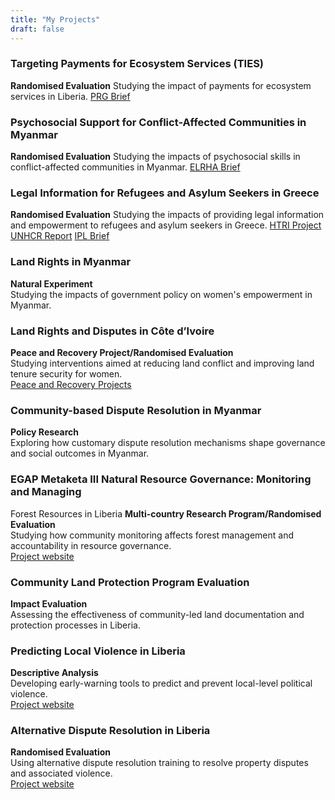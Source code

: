 ```yaml
---
title: "My Projects"
draft: false
---
```


### Targeting Payments for Ecosystem Services (TIES)
**Randomised Evaluation**
Studying the impact of payments for ecosystem services in Liberia. 
[PRG Brief](https://projectrg.org/project/lbr-pes/)

### Psychosocial Support for Conflict-Affected Communities in Myanmar
**Randomised Evaluation**
Studying the impacts of psychosocial skills in conflict-affected communities in Myanmar.
[ELRHA Brief](https://www.elrha.org/resource/policy-brief-strengthening-social-cohesion-through-psychosocial-interventions-in-conflict-affected-myanmar)

### Legal Information for Refugees and Asylum Seekers in Greece
**Randomised Evaluation**
Studying the impacts of providing legal information and empowerment to refugees and asylum seekers in Greece. 
[HTRI Project](https://poverty-action.org/protecting-against-exploitation-asylum-seekers-and-refugees-impact-information-provision-greece)
[UNHCR Report](https://data.unhcr.org/en/documents/details/106568)
[IPL Brief](https://immigrationlab.org/content/uploads/2024/01/IPL-Home-For-Good-ResearchBrief-2023.pdf)

### Land Rights in Myanmar
**Natural Experiment**  
Studying the impacts of government policy on women's empowerment in Myanmar.  

### Land Rights and Disputes in Côte d’Ivoire
**Peace and Recovery Project/Randomised Evaluation**  
Studying interventions aimed at reducing land conflict and improving land 
tenure security for women.  
[Peace and Recovery 
Projects](https://poverty-action.org/norms-and-institutions-post-conflict-setting-fostering-inclusive-property-rights-cote-divoire)

### Community-based Dispute Resolution in Myanmar
**Policy Research**  
Exploring how customary dispute resolution mechanisms shape governance and 
social outcomes in Myanmar.  

### EGAP Metaketa III Natural Resource Governance: Monitoring and Managing 
Forest Resources in Liberia
**Multi-country Research Program/Randomised Evaluation**  
Studying how community monitoring affects forest management and 
accountability in resource governance.  
[Project 
website](https://egap.org/project/monitoring-and-managing-forest-resources-in-liberia/)

### Community Land Protection Program Evaluation
**Impact Evaluation**  
Assessing the effectiveness of community-led land documentation and 
protection processes in Liberia.  

### Predicting Local Violence in Liberia
**Descriptive Analysis**  
Developing early-warning tools to predict and prevent local-level 
political violence.  
[Project 
website](https://www.poverty-action.org/study/predicting-local-violence-liberia)

### Alternative Dispute Resolution in Liberia
**Randomised Evaluation**  
Using alternative dispute resolution training to resolve property disputes 
and associated violence.  
[Project 
website](https://www.poverty-action.org/study/peace-education-rural-liberia)


